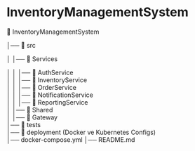 # InventoryManagementSystem

📂 InventoryManagementSystem

│── 📂 src

│   │── 📂 Services

│   │   │── 📂 AuthService          
│   │   │── 📂 InventoryService     
│   │   │── 📂 OrderService         
│   │   │── 📂 NotificationService  
│   │   │── 📂 ReportingService     
│   │── 📂 Shared                   
│   │── 📂 Gateway                 
│── 📂 tests                       
│── 📂 deployment (Docker ve Kubernetes Configs)                   
│── docker-compose.yml
│── README.md
